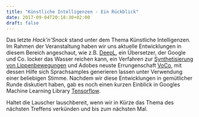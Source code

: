 ```yaml
---
title: "Künstliche Intelligenzen - Ein Rückblick"
date: 2017-09-04T20:18:30+02:00
draft: false
---
```


Das letzte *Hack'n'Snack* stand unter dem Thema Künstliche Intelligenzen.
Im Rahmen der Veranstaltung haben wir uns aktuelle Entwicklungen in diesem
Bereich angeschaut, wie z.B. [DeepL](https://www.deepl.com/translator),
ein Übersetzer, der Google und Co. locker
das Wasser reichen kann, ein Verfahren zur
[Synthetisierung von Lippenbewegungen](https://www.youtube.com/watch?v=9Yq67CjDqvw)
und Adobes neuste Errungenschaft [VoCo](https://www.youtube.com/watch?v=I3l4XLZ59iw),
mit dessen Hilfe sich Sprachsamples generieren
lassen unter Verwendung einer beliebigen Stimme. Nachdem wir diese Entwicklungen
in gemütlicher Runde diskutiert haben, gab es noch einen kurzen Einblick in
Googles Machine Learning Library [Tensorflow](https://www.tensorflow.org).

Haltet die Lauscher lauschbereit, wenn wir in Kürze das Thema des nächsten
Treffens verkünden und bis zum nächsten Mal.

